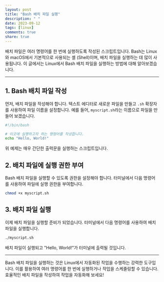 ```yaml
---
layout: post
title: "Bash 배치 파일 실행"
description: " "
date: 2023-09-12
tags: [linux]
comments: true
share: true
---
```


배치 파일은 여러 명령어를 한 번에 실행하도록 작성된 스크립트입니다. Bash는 Linux와 macOS에서 기본적으로 사용되는 셸 (Shell)이며, 배치 파일을 실행하는 데 많이 사용됩니다. 이 글에서는 Linux에서 Bash 배치 파일을 실행하는 방법에 대해 알아보겠습니다.

---

## 1. Bash 배치 파일 작성

먼저, 배치 파일을 작성해야 합니다. 텍스트 에디터로 새로운 파일을 만들고 `.sh` 확장자를 사용하여 파일 이름을 설정합니다. 예를 들어, `myscript.sh`라는 이름으로 파일을 만들어 보겠습니다.

```bash
#!/bin/bash

# 이곳에 실행하고자 하는 명령어를 작성합니다.
echo "Hello, World!"
```

위 예제는 매우 간단한 출력문을 실행하는 스크립트입니다.

## 2. 배치 파일에 실행 권한 부여

Bash 배치 파일을 실행할 수 있도록 권한을 설정해야 합니다. 터미널에서 다음 명령어를 사용하여 파일에 실행 권한을 부여합니다.

```bash
chmod +x myscript.sh
```

## 3. 배치 파일 실행

이제 배치 파일을 실행할 준비가 되었습니다. 터미널에서 다음 명령어를 사용하여 배치 파일을 실행합니다.

```bash
./myscript.sh
```

배치 파일이 실행되고 "Hello, World!"가 터미널에 출력될 것입니다.

---

Bash 배치 파일을 실행하는 것은 Linux에서 자동화된 작업을 수행하는 강력한 도구입니다. 이를 활용하여 여러 명령어를 한 번에 실행하거나 작업을 스케줄링할 수 있습니다. 효율적인 배치 파일을 작성하여 작업을 자동화해 보세요!